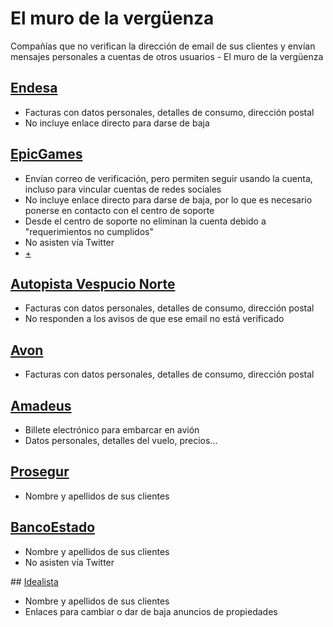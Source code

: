 # El muro de la vergüenza 
Compañías que no verifican la dirección de email de sus clientes y envían mensajes personales a cuentas de otros usuarios - El muro de la vergüenza

## [Endesa](https://view.digital.endesaclientes.com)

* Facturas con datos personales, detalles de consumo, dirección postal
* No incluye enlace directo para darse de baja

## [EpicGames](https://www.epicgames.com)

* Envían correo de verificación, pero permiten seguir usando la cuenta, incluso para vincular cuentas de redes sociales
* No incluye enlace directo para darse de baja, por lo que es necesario ponerse en contacto con el centro de soporte
* Desde el centro de soporte no eliminan la cuenta debido a "requerimientos no cumplidos"
* No asisten vía Twitter
* [+](https://twitter.com/0xJCG/status/1046861462239686656)

## [Autopista Vespucio Norte](http://www.vespucionorte.cl/)

* Facturas con datos personales, detalles de consumo, dirección postal
* No responden a los avisos de que ese email no está verificado


## [Avon](REPSERVICEMEX@avon.com)

* Facturas con datos personales, detalles de consumo, dirección postal


## [Amadeus](eticket@amadeus.com)

* Billete electrónico para embarcar en avión
* Datos personales, detalles del vuelo, precios...


## [Prosegur](proseguralarmas.com)

* Nombre y apellidos de sus clientes


## [BancoEstado](https://www.bancoestado.cl/)

* Nombre y apellidos de sus clientes
* No asisten vía Twitter

## [Idealista](https://idealista.com)
 
* Nombre y apellidos de sus clientes
* Enlaces para cambiar o dar de baja anuncios de propiedades
